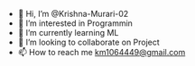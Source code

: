 - 👋 Hi, I’m @Krishna-Murari-02
- 👀 I’m interested in Programmin
- 🌱 I’m currently learning ML
- 💞️ I’m looking to collaborate on Project
- 📫 How to reach me km1064449@gmail.com

<!---
Krishna-Murari-02/Krishna-Murari-02 is a ✨ special ✨ repository because its `README.md` (this file) appears on your GitHub profile.
You can click the Preview link to take a look at your changes.
--->
